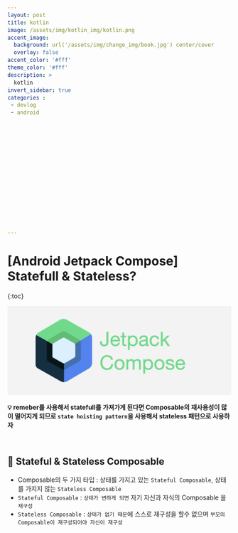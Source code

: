 ```yaml
---
layout: post
title: kotlin
image: /assets/img/kotlin_img/kotlin.png
accent_image: 
  background: url('/assets/img/change_img/book.jpg') center/cover
  overlay: false
accent_color: '#fff'
theme_color: '#fff'
description: >
  kotlin
invert_sidebar: true
categories :
 - devlog	
 - android















---
```


# [Android Jetpack Compose] Statefull & Stateless?

{:toc}

![jetpack_compose](../../../assets/img/blog/jetpack_compose.png)



**💡 remeber를 사용해서 statefull를 가져가게 된다면 Composable의 재사용성이 많이 떨어지게 되므로 `state hoisting pattern`을 사용해서 stateless 패턴으로 사용하자**



<br/>



## 📌 Stateful & Stateless Composable

- Composable의 두 가지 타입 :  상태를 가지고 있는 `Stateful Composable`, 상태를 가지지 않는 `Stateless Composable`
- `Stateful Composable` : `상태가 변하게 되면` 자기 자신과 자식의 Composable 을 `재구성`
- `Stateless Composable` : `상태가 없기 때문`에 스스로 재구성을 할수 없으며 `부모의 Composable이 재구성되어야 자신이 재구성`

